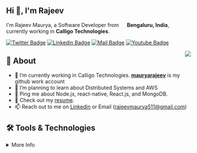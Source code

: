 ## Hi 👋, I'm Rajeev
I'm Rajeev Maurya, a Software Developer from <img src="https://user-images.githubusercontent.com/43780137/221352179-29b7efa2-6548-4101-99ec-eb914cbf56e6.png" width="14px"> __Bengaluru, India__, currently working in __Calligo Technologies__.

[![Twitter Badge](https://img.shields.io/badge/-@Rajeevietluckn1?style=flat&labelColor=1ca0f1&logo=twitter&logoColor=white)](https://twitter.com/Rajeevietluckn1?t=NCELkptJD24Cf8lawNIv5Q&s=03)
[![Linkedin Badge](https://img.shields.io/badge/-mauryarajeev?style=flat&labelColor=0e76a8&logo=linkedin&logoColor=white)](https://www.linkedin.com/in/mauryarajeev/)
[![Mail Badge](https://img.shields.io/badge/-rajeevmaurya511?style=flat&labelColor=c0392b&logo=gmail&logoColor=white)](rajeevmaurya511@gmail.com)
[![Youtube Badge](https://img.shields.io/badge/-@rajeevmaurya7854?style=flat&labelColor=e74c3c&logo=youtube&logoColor=white)](https://www.youtube.com/channel/UCKuGT7W2E3-JrIFpX9a8fiQ)


<img align="right" src="https://media1.giphy.com/media/13HgwGsXF0aiGY/giphy.gif" />

## 🧐 About
- 🔭 I’m currently working in Calligo Technologies. __[mauryarajeev](https://github.com/mauryarajeev)__ is my github work account
- 🌱 I’m planning to learn about Distributed Systems and AWS
- 💬 Ping me about Node.js, react-native, React.js, and MongoDB.
- 📙 Check out my [resume](https://docs.google.com/document/d/1m8arJ1OCqabxOqUCkotDexXrIO_Sx96a/edit?usp=sharing&ouid=115471663727255465323&rtpof=true&sd=true).
- 📫 Reach out to me on [Linkedin](https://www.linkedin.com/in/mauryarajeev/) or Email (rajeevmaurya511@gmail.com)

## 🛠️ Tools & Technologies
<details>
  <summary>More Info</summary>

  ### Things I code with: 
  <span><img src="https://cdn.jsdelivr.net/gh/devicons/devicon@latest/icons/javascript/javascript-original.svg" width="30px"></span>&nbsp;
  <span><img src="https://cdn.jsdelivr.net/gh/devicons/devicon@latest/icons/nodejs/nodejs-original.svg" width="30px"></span>&nbsp;
  <span><img src="https://cdn.jsdelivr.net/gh/devicons/devicon@latest/icons/react-native/react-native-original.svg" width="30px"></span>&nbsp;
  <span><img src="https://cdn.jsdelivr.net/gh/devicons/devicon@latest/icons/react/react-original.svg" width="30px"></span>&nbsp;
  <span><img src="https://cdn.jsdelivr.net/gh/devicons/devicon@latest/icons/redux/redux-original.svg" width="30px"></span>&nbsp;
  <span><img src="https://cdn.jsdelivr.net/gh/devicons/devicon@latest/icons/mysql/mysql-original.svg" width="30px"></span>&nbsp;
  <span><img src="https://cdn.jsdelivr.net/gh/devicons/devicon@latest/icons/mongodb/mongodb-original.svg" width="30px"></span>&nbsp;
  <span><img src="https://cdn.jsdelivr.net/gh/devicons/devicon@latest/icons/html5/html5-plain.svg" width="30px"></span>&nbsp;
  <span><img src="https://cdn.jsdelivr.net/gh/devicons/devicon@latest/icons/css3/css3-plain.svg" width="30px"></span>&nbsp;

  ### Tools I use:
  <span><img src="https://cdn.jsdelivr.net/gh/devicons/devicon@latest/icons/git/git-plain.svg" width="30px"></span>&nbsp;
  <span><img src="https://cdn.worldvectorlogo.com/logos/tableau-software.svg" width="30px"></span>&nbsp;
  <span><img src="https://avatars.githubusercontent.com/u/10251060?s=200&v=4" width="30px"></span>&nbsp;
  <span><img src="https://cdn.jsdelivr.net/gh/devicons/devicon/icons/vscode/vscode-original.svg" width="30px"></span>&nbsp;
  <span><img src="https://upload.wikimedia.org/wikipedia/commons/c/c0/WebStorm_Icon.svg" width="30px"></span>&nbsp;
  <span><img src="https://upload.wikimedia.org/wikipedia/commons/1/1d/PyCharm_Icon.svg" width="30px"></span>&nbsp;

  ### Things I am learning:
  <span><img src="https://cdn.jsdelivr.net/gh/devicons/devicon@latest/icons/typescript/typescript-plain.svg" width="30px"></span>&nbsp;
  <span><img src="https://cdn.jsdelivr.net/gh/devicons/devicon@latest/icons/nestjs/nestjs-plain.svg" width="30px"></span>&nbsp;




